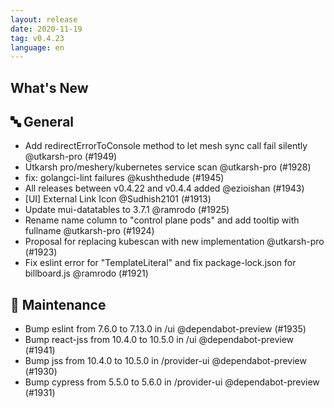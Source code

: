 ```yaml
---
layout: release
date: 2020-11-19
tag: v0.4.23
language: en
---
```


## What's New

## 🔤 General
- Add redirectErrorToConsole method to let mesh sync call fail silently @utkarsh-pro (#1949)
- Utkarsh pro/meshery/kubernetes service scan @utkarsh-pro (#1928)
- fix: golangci-lint failures @kushthedude (#1945)
- All releases between v0.4.22 and v0.4.4 added @ezioishan (#1943)
- [UI] External Link Icon @Sudhish2101 (#1913)
- Update mui-datatables to 3.7.1 @ramrodo (#1925)
- Rename name column to "control plane pods" and add tooltip with fullname @utkarsh-pro (#1924)
- Proposal for replacing kubescan with new implementation @utkarsh-pro (#1923)
- Fix eslint error for "TemplateLiteral" and fix package-lock.json for billboard.js @ramrodo (#1921)

## 🧰 Maintenance

- Bump eslint from 7.6.0 to 7.13.0 in /ui @dependabot-preview (#1935)
- Bump react-jss from 10.4.0 to 10.5.0 in /ui @dependabot-preview (#1941)
- Bump jss from 10.4.0 to 10.5.0 in /provider-ui @dependabot-preview (#1930)
- Bump cypress from 5.5.0 to 5.6.0 in /provider-ui @dependabot-preview (#1931)

